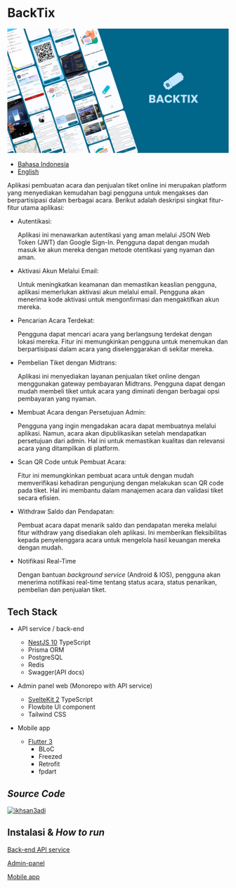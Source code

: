 # BackTix

<img src="assets/banner.png">

- [Bahasa Indonesia](./README.md)
- [English](./README.en.md)

Aplikasi pembuatan acara dan penjualan tiket online ini merupakan platform yang menyediakan kemudahan bagi pengguna untuk mengakses dan berpartisipasi dalam berbagai acara. Berikut adalah deskripsi singkat fitur-fitur utama aplikasi:

- Autentikasi:

  Aplikasi ini menawarkan autentikasi yang aman melalui JSON Web Token (JWT) dan Google Sign-In. Pengguna dapat dengan mudah masuk ke akun mereka dengan metode otentikasi yang nyaman dan aman.

- Aktivasi Akun Melalui Email:

  Untuk meningkatkan keamanan dan memastikan keaslian pengguna, aplikasi memerlukan aktivasi akun melalui email. Pengguna akan menerima kode aktivasi untuk mengonfirmasi dan mengaktifkan akun mereka.

- Pencarian Acara Terdekat:

  Pengguna dapat mencari acara yang berlangsung terdekat dengan lokasi mereka. Fitur ini memungkinkan pengguna untuk menemukan dan berpartisipasi dalam acara yang diselenggarakan di sekitar mereka.

- Pembelian Tiket dengan Midtrans:

  Aplikasi ini menyediakan layanan penjualan tiket online dengan menggunakan gateway pembayaran Midtrans. Pengguna dapat dengan mudah membeli tiket untuk acara yang diminati dengan berbagai opsi pembayaran yang nyaman.

- Membuat Acara dengan Persetujuan Admin:

  Pengguna yang ingin mengadakan acara dapat membuatnya melalui aplikasi. Namun, acara akan dipublikasikan setelah mendapatkan persetujuan dari admin. Hal ini untuk memastikan kualitas dan relevansi acara yang ditampilkan di platform.

- Scan QR Code untuk Pembuat Acara:

  Fitur ini memungkinkan pembuat acara untuk dengan mudah memverifikasi kehadiran pengunjung dengan melakukan scan QR code pada tiket. Hal ini membantu dalam manajemen acara dan validasi tiket secara efisien.

- Withdraw Saldo dan Pendapatan:

  Pembuat acara dapat menarik saldo dan pendapatan mereka melalui fitur withdraw yang disediakan oleh aplikasi. Ini memberikan fleksibilitas kepada penyelenggara acara untuk mengelola hasil keuangan mereka dengan mudah.

- Notifikasi Real-Time

  Dengan bantuan _background service_ (Android & IOS), pengguna akan menerima notifikasi real-time tentang status acara, status penarikan, pembelian dan penjualan tiket.

## Tech Stack

- API service / back-end

    - [NestJS 10](https://nestjs.com/) TypeScript
    - Prisma ORM
    - PostgreSQL
    - Redis
    - Swagger(API docs)

- Admin panel web (Monorepo with API service)

    - [SvelteKit 2](https://kit.svelte.dev/) TypeScript
    - Flowbite UI component
    - Tailwind CSS

- Mobile app

    - [Flutter 3](https://flutter.dev/)
      - BLoC
      - Freezed
      - Retrofit
      - fpdart

## _Source Code_

<a href="https://t.me/ikhsan3adi">
  <img height='25em' src="https://img.shields.io/badge/Telegram-2CA5E0?style=for-the-badge&logo=telegram&logoColor=white" title="ikhsan3adi" />
</a>

## Instalasi & _How to run_

[Back-end API service](docs/api-service.md)

[Admin-panel](docs/admin-panel.md)

[Mobile app](docs/mobile-app.md)

